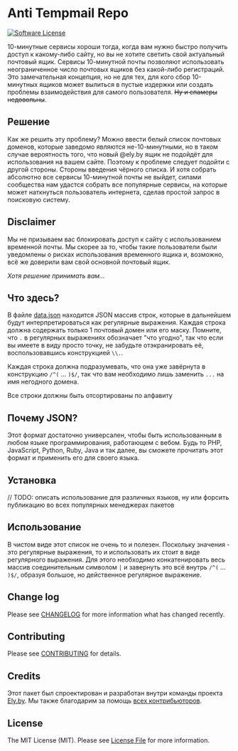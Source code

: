 # Anti Tempmail Repo

[![Software License][ico-license]](LICENSE.md)

10-минутные сервисы хороши тогда, когда вам нужно быстро получить доступ к какому-либо сайту, но вы не хотите светить
свой актуальный почтовый ящик. Сервисы 10-минутной почты позволяют использовать неограниченное число почтовых ящиков
без какой-либо регистраций. Это замечательная концепция, но не для тех, для кого сбор 10-минутных ящиков может вылиться
в пустые издержки или создать проблемы взаимодействия для самого пользователя. ~~Ну и спамеры недовольны~~.

## Решение

Как же решить эту проблему? Можно ввести белый список почтовых доменов, которые заведомо являются не-10-минутными, но
в таком случае вероятность того, что новый @ely.by ящик не подойдёт для использования на вашем сайте. Поэтому к проблеме
следует подойти с другой стороны. Стороны введения чёрного списка. И хотя собрать абсолютно все сервисы 10-минутной
почты не выйдет, силами сообщества нам удастся собрать все популярные сервисы, на которые может наткнуться пользователь
интернета, сделав простой запрос в поисковую систему.

## Disclaimer

Мы не призываем вас блокировать доступ к сайту с использованием временной почты. Мы скорее за то, чтобы такие
пользователи были уведомлены о рисках использования временного ящика и, возможно, всё же доверили вам свой основной
почтовый ящик.

_Хотя решение принимать вам..._

## Что здесь?

В файле [data.json](data.json) находится JSON массив строк, которые в дальнейшем будут интерпретироваться как
регулярные выражения. Каждая строка должна содержать только 1 почтовый домен или его маску. Помните, что `.` в
регулярных выражениях обозначает "что угодно", так что если вы имеете в виду просто точку, не забудьте отэкранировать
её, воспользовавшись конструкцией `\\.`.

Каждая строка должна подразумевать, что она уже завёрнута в конструкцию `/^(` ... `)$/`, так что вам необходимо лишь
заменить `...` на имя негодного домена.

Все строки должны быть отсортированы по алфавиту

## Почему JSON?

Этот формат достаточно универсален, чтобы быть использованным в любом языке программирования, работающем с вебом. Будь
то PHP, JavaScript, Python, Ruby, Java и так далее, вы сможете прочитать этот формат и применить его для своего языка.

## Установка

// TODO: описать использование для различных языков, ну или форсить публикацию во всех популярных менеджерах пакетов

## Использование

В чистом виде этот список не очень то и полезен. Поскольку значения - это регулярные выражения, то и использовать их
стоит в виде регулярного выражения. Для этого необходимо конкатенировать весь массив соединительным символом `|`
и завернуть это всё внутрь `/^(` ... `)$/`, образуя большое, но действенное регулярное выражение.

## Change log

Please see [CHANGELOG](CHANGELOG.md) for more information what has changed recently.

## Contributing

Please see [CONTRIBUTING](CONTRIBUTING.md) for details.

## Credits

Этот пакет был спроектирован и разработан внутри команды проекта [Ely.by](http://ely.by). Мы также благодарим за помощь
[всех контрибьюторов][link-contributors].

## License

The MIT License (MIT). Please see [License File](LICENSE.md) for more information.

[ico-license]: https://img.shields.io/badge/license-MIT-brightgreen.svg?style=flat-square

[link-author]: https://github.com/ErickSkrauch
[link-contributors]: ../../contributors
